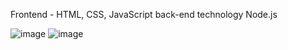 Frontend - HTML, CSS, JavaScript 
back-end technology Node.js

![image](https://github.com/user-attachments/assets/52bbcd09-f4ae-48c6-8ece-f9ba61ad6273)
![image](https://github.com/user-attachments/assets/ff57529a-ff4b-49c5-9ffc-f6a7320aafe8)

